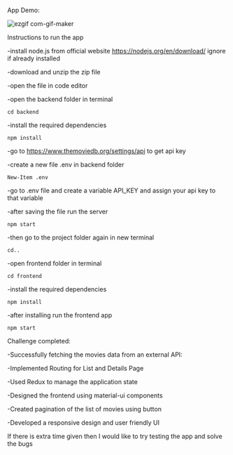 App Demo:

![ezgif com-gif-maker](https://user-images.githubusercontent.com/87312638/130196657-68dd052a-5154-4f1c-a9b7-5739bc861bf2.gif)

Instructions to run the app

  -install node.js from official website https://nodejs.org/en/download/ ignore if already installed

  -download and unzip the zip file
  
  -open the file in code editor
  
  -open the backend folder in terminal
  
    cd backend
    
  -install the required dependencies
  
    npm install
    
  -go to https://www.themoviedb.org/settings/api to get api key
  
  -create a new file .env in backend folder
 
    New-Item .env
    
  -go to .env file and create a variable API_KEY and assign your api key to that variable
    
  -after saving the file run the server
  
    npm start
    
  -then go to the project folder again in new terminal
  
    cd..
    
  -open frontend folder in terminal
  
    cd frontend
    
  -install the required dependencies
  
    npm install
    
  -after installing run the frontend app
  
    npm start
    

Challenge completed:

  -Successfully fetching the movies data from an external API:
  
  -Implemented Routing for List and Details Page
  
  -Used Redux to manage the application state
  
  -Designed the frontend using material-ui components
  
  -Created pagination of the list of movies using button 
  
  -Developed a responsive design and user friendly UI
 
 
 If there is extra time given then I would like to try testing the app and solve the bugs
